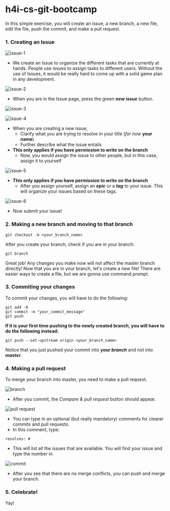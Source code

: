 # h4i-cs-git-bootcamp

In this simple exercise, you will create an issue, a new branch, a new file, edit the file, push the commit, and make a pull request.

### 1. Creating an Issue

![issue-1](/images/Issues-1.png)

- We create an Issue to organize the different tasks that are currently at hands. People use issues to assign tasks to different users. Without the use of Issues, it would be really hard to come up with a solid game plan in any development.

![issue-2](/images/Issues-2.png)

- When you are in the Issue page, press the green **_new issue_** button.

![issue-3](/images/Issues-3.png)

![issue-4](/images/Issues-4.png)
- When you are creating a new issue,
  - Clarify what you are trying to resolve in your title (_for now_ **your name**)
  - Further describe what the issue entails
- **This only applies if you have permission to write on the branch**
  - Now, you would assign the issue to other people, but in this case, assign it to yourself

![issue-5](/images/Issues-5.png)
- **This only applies if you have permission to write on the branch**
  - After you assign yourself, assign an **_epic_** or a **_tag_** to your issue. This will organize your issues based on these tags.

![issue-6](/images/Issues-6.png)
- Now submit your issue!

### 2. Making a new branch and moving to that branch

```
git checkout -b <your_branch_name>
```
After you create your branch, check if you are in your branch:

```
git branch
```

Great job! Any changes you make now will not affect the master branch directly!
Now that you are in your branch, let's create a new file!
There are easier ways to create a file, but we are gonna use command prompt.

### 3. Commiting your changes

To commit your changes, you will have to do the following:

```
git add -A
git commit -m "your_commit_message"
git push
```

**If it is your first time pushing to the newly created branch, you will have to do the following instead:**

```
git push --set-upstream origin <your_branch_name>
```

Notice that you just pushed your commit into **_your branch_** and not into **_master_**.

### 4. Making a pull request

To merge your branch into master, you need to make a pull request.

![branch](/images/branch.png)
- After you commit, the _Compare & pull request_ button should appear.

![pull request](/images/open.png)
- You can type in an optional (but really mandatory) comments for clearer commits and pull requests.
- In this comment, type:
```
resolves: #
```
- This will list all the issues that are available. You will find your issue and type the number in.

![commit](/images/commit.png)
- After you see that there are no merge conflicts, you can push and merge your branch.

### 5. Celebrate!

Yay!
